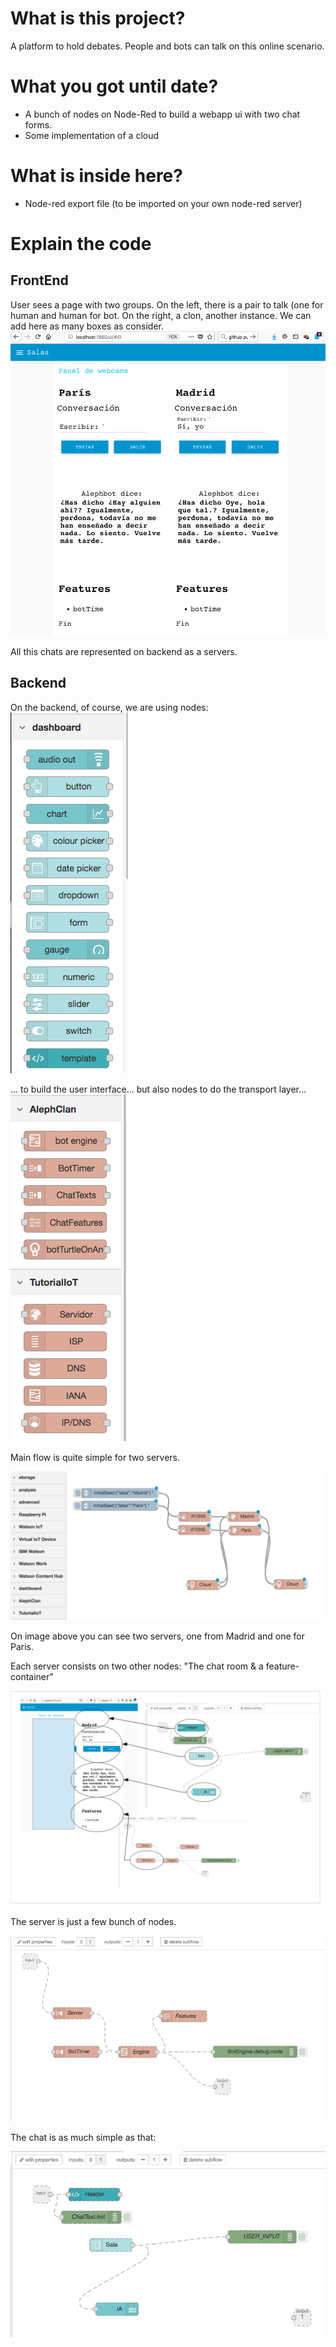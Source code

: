 # What is this project?
A platform to hold debates. People and bots can talk on this online scenario.

# What you got until date?
- A bunch of nodes on Node-Red to build a webapp ui with two chat forms.
- Some implementation of a cloud

# What is inside here?
- Node-red export file (to be imported on your own node-red server)

# Explain the code
## FrontEnd
User sees a page with two groups. On the left, there is a pair to talk (one for human and human for bot. On the right, a clon, another instance. We can add here as many boxes as consider.
![](overview/000.png)

All this chats are represented on backend as a servers.

## Backend
On the backend, of course, we are using nodes:
![](overview/dashboard.png)

... to build the user interface... but also nodes to do the transport layer...
![](overview/nodes.png)

Main flow is quite simple for two servers.

![](overview/mapa.png)

On image above you can see two servers, one from Madrid and one for Paris.

Each server consists on two other nodes: "The chat room & a feature-container"

![](overview/server&chat.png)

The server is just a few bunch of nodes.

![](overview/server.png)

The chat is as much simple as that:

![](overview/chat.png)

